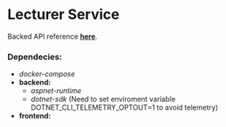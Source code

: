 # Lecturer Service

Backed API reference [**here**](backend/API.md).

### Dependecies:
  - *docker-compose*
  - **backend:**
    - *aspnet-runtime*
    - *dotnet-sdk* (Need to set enviroment variable DOTNET_CLI_TELEMETRY_OPTOUT=1 to avoid telemetry)
  - **frontend:**
